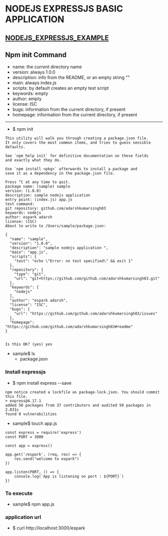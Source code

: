 # NODEJS EXPRESSJS BASIC APPLICATION 

## [NODEJS_EXPRESSJS_EXAMPLE](https://github.com/adarshkumarsingh83/nodejs/tree/master/APPLICATIONS/nodejs-express-crud)

## Npm init Command 
* name: the current directory name
* version: always 1.0.0
* description: info from the README, or an empty string ""
* main: always index.js
* scripts: by default creates an empty test script
* keywords: empty
* author: empty
* license: ISC
* bugs: information from the current directory, if present
* homepage: information from the current directory, if present

---

* $ npm init 
```
This utility will walk you through creating a package.json file.
It only covers the most common items, and tries to guess sensible defaults.

See `npm help init` for definitive documentation on these fields
and exactly what they do.

Use `npm install <pkg>` afterwards to install a package and
save it as a dependency in the package.json file.

Press ^C at any time to quit.
package name: (sample) sample
version: (1.0.0) 
description: sample nodejs application 
entry point: (index.js) app.js
test command: 
git repository: github.com/adarshkumarsingh83
keywords: nodejs
author: espark adarsh 
license: (ISC) 
About to write to /Users/sample/package.json:

{
  "name": "sample",
  "version": "1.0.0",
  "description": "sample nodejs application ",
  "main": "app.js",
  "scripts": {
    "test": "echo \"Error: no test specified\" && exit 1"
  },
  "repository": {
    "type": "git",
    "url": "git+https://github.com/github.com/adarshkumarsingh83.git"
  },
  "keywords": [
    "nodejs"
  ],
  "author": "espark adarsh",
  "license": "ISC",
  "bugs": {
    "url": "https://github.com/github.com/adarshkumarsingh83/issues"
  },
  "homepage": "https://github.com/github.com/adarshkumarsingh83#readme"
}


Is this OK? (yes) yes
```
* sample$ ls 
  * package.json

### Install expressjs 
* $ npm install express --save 
```
npm notice created a lockfile as package-lock.json. You should commit this file.
+ express@4.17.1
added 50 packages from 37 contributors and audited 50 packages in 2.831s
found 0 vulnerabilities
```

* sample$ touch app.js 
```
const express = require('express')
const PORT = 3000

const app = express()

app.get('/espark', (req, res) => {
    res.send("welcome to espark")
})

app.listen(PORT, () => {
    console.log(`App is listening on port : ${PORT}`)
})
```

### To execute 
* sample$ npm app.js 

### application url 
* $ curl http://localhost:3000/espark